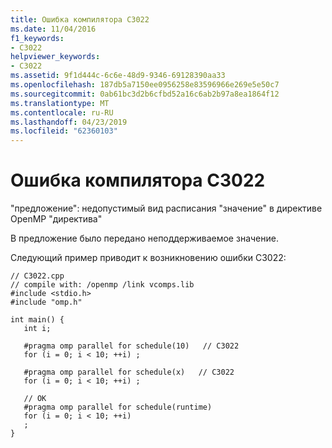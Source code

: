 ```yaml
---
title: Ошибка компилятора C3022
ms.date: 11/04/2016
f1_keywords:
- C3022
helpviewer_keywords:
- C3022
ms.assetid: 9f1d444c-6c6e-48d9-9346-69128390aa33
ms.openlocfilehash: 187db5a7150ee0956258e83596966e269e5e50c7
ms.sourcegitcommit: 0ab61bc3d2b6cfbd52a16c6ab2b97a8ea1864f12
ms.translationtype: MT
ms.contentlocale: ru-RU
ms.lasthandoff: 04/23/2019
ms.locfileid: "62360103"
---
```

# <a name="compiler-error-c3022"></a>Ошибка компилятора C3022

"предложение": недопустимый вид расписания "значение" в директиве OpenMP "директива"

В предложение было передано неподдерживаемое значение.

Следующий пример приводит к возникновению ошибки C3022:

```
// C3022.cpp
// compile with: /openmp /link vcomps.lib
#include <stdio.h>
#include "omp.h"

int main() {
   int i;

   #pragma omp parallel for schedule(10)   // C3022
   for (i = 0; i < 10; ++i) ;

   #pragma omp parallel for schedule(x)   // C3022
   for (i = 0; i < 10; ++i) ;

   // OK
   #pragma omp parallel for schedule(runtime)
   for (i = 0; i < 10; ++i)
   ;
}
```